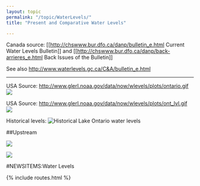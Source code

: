 ```yaml
---
layout: topic
permalink: "/topic/WaterLevels/"
title: "Present and Comparative Water Levels"

---
```


Canada source: [[http://chswww.bur.dfo.ca/danp/bulletin_e.html Current Water Levels Bulletin]] and [[http://chswww.bur.dfo.ca/danp/back-arrieres_e.html Back Issues of the Bulletin]]

See also http://www.waterlevels.gc.ca/C&A/bulletin_e.html

<hr>

USA Source: http://www.glerl.noaa.gov/data/now/wlevels/plots/ontario.gif
<a href="http://www.glerl.noaa.gov/data/now/wlevels/plots/ontario.gif"><img src="http://www.glerl.noaa.gov/data/now/wlevels/plots/ontario.gif"></a>



USA Source: http://www.glerl.noaa.gov/data/now/wlevels/plots/ont_lvl.gif
<a href="http://www.glerl.noaa.gov/data/now/wlevels/plots/ont_lvl.gif"><img src="http://www.glerl.noaa.gov/data/now/wlevels/plots/ont_lvl.gif"></a>

Historical levels:
<img src="http://www.waterlevels.gc.ca/C&A/network_means_files/netmeanOnt.gif" alt="Historical Lake Ontario water levels">

##Upstream

<a href="http://www.glerl.noaa.gov/data/now/wlevels/mic_lvl.gif"><img src="http://www.glerl.noaa.gov/data/now/wlevels/mic_lvl.gif"></a>

<a href="http://www.glerl.noaa.gov/data/now/wlevels/sup_lvl.gif"><img src="http://www.glerl.noaa.gov/data/now/wlevels/sup_lvl.gif"></a>


#NEWSITEMS:Water Levels

{% include routes.html %}
